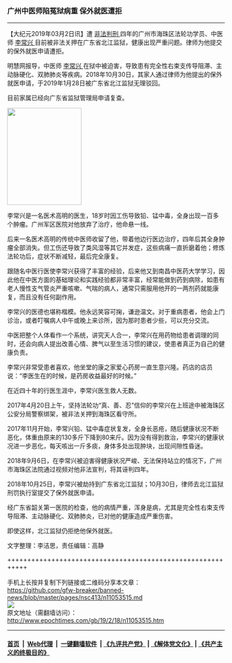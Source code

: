 ### 广州中医师陷冤狱病重 保外就医遭拒
------------------------

<p>
 【大纪元2019年03月2日讯】遭
 <a href="http://www.epochtimes.com/gb/tag/%E9%9D%9E%E6%B3%95%E5%88%A4%E5%88%91.html">
  非法判刑
 </a>
 四年的广州市海珠区法轮功学员、中医师
 <a href="http://www.epochtimes.com/gb/tag/%E6%9D%8E%E5%B8%B8%E5%85%B4.html">
  李常兴
 </a>
 目前被非法关押在广东省北江监狱，健康出现严重问题。律师为他提交的保外就医申请遭拒。
</p>
<p>
 明慧网报导，中医师
 <a href="http://www.epochtimes.com/gb/tag/%E6%9D%8E%E5%B8%B8%E5%85%B4.html">
  李常兴
 </a>
 在狱中被迫害，导致患有完全性右束支传导阻滞、主动脉硬化、双肺肺炎等疾病。2018年10月30日，其家人通过律师为他提出的保外就医申请，于2019年1月28日被广东省北江监狱无理驳回。
</p>
<p>
 目前家属已经向广东省监狱管理局申请复查。
</p>
<p>
 <a href="http://i.epochtimes.com/assets/uploads/2019/02/2017-5-18-205741-0.jpg">
  <img alt="" class=" wp-image-11053528 aligncenter" height="224" src="http://i.epochtimes.com/assets/uploads/2019/02/2017-5-18-205741-0.jpg" width="172"/>
 </a>
</p>
<p>
 李常兴是一名医术高明的医生，18岁时因工伤导致铅、锰中毒，全身出现一百多个肿瘤。广州军区医院对他放弃了治疗，他命悬一线。
</p>
<p>
 后来一名医术高明的传统中医师收留了他，带着他边行医边治疗，四年后其全身肿瘤全部消失。但工伤还导致了类风湿等其它并发症，这些病痛一直折磨着他；修炼法轮功后，症状不断减轻，最后完全康复。
</p>
<p>
 跟随名中医行医使李常兴获得了丰富的经验，后来他又到南昌中医药大学学习，因此他在中医方面的基础理论和实践经验都非常丰富，经常能做到药到病除，如患有老人慢性支气管炎严重咳嗽、气喘的病人，通常只需服用他开的一两剂药就能康复，而且没有任何副作用。
</p>
<p>
 李常兴的医德也堪称楷模。他永远笑容可掬，谦逊温文。对于重病患者，他会上门诊治，或者叮嘱病人中午或晚上来诊所，因为那时患者少些，可以充分交流。
</p>
<p>
 中医把整个人体看作一个系统，讲究天人合一，李常兴在用药物给患者调理的同时，还会向病人提出改善心情、脾气以至生活习惯的建议，使患者真正为自己的健康负责。
</p>
<p>
 李常兴非常受患者喜欢，他坐堂的康之家爱心药房一直生意兴隆。药店的店员说：“李医生在的时候，是药房收益最好的时候。”
</p>
<p>
 在近四十年的行医生涯中，李常兴医生救人无数。
</p>
<p>
 2017年4月20日上午，坚持法轮功“真、善、忍”信仰的李常兴在上班途中被海珠区公安分局警察绑架，被非法关押到海珠区看守所。
</p>
<p>
 2017年11月开始，李常兴铅、锰中毒症状复发，全身长恶疮，随后健康状况不断恶化，体重由原来的130多斤下降到80来斤。因为没有得到救治，李常兴的健康状况进一步恶化，每天咳出一斤多痰，身体多处出现肿块，出现间隙性昏迷。
</p>
<p>
 2018年9月6日，在李常兴被迫害得健康状况严峻、无法保持站立的情况下，广州市海珠区法院通过视频对他非法宣判，将其诬判四年。
</p>
<p>
 2018年10月25日，李常兴被劫持到广东省北江监狱；10月30日，律师去北江监狱刑罚执行室提交了保外就医申请。
</p>
<p>
 经广东省韶关第一医院的检查，他的病情严重，浑身是病，尤其是完全性右束支传导阻滞、主动脉硬化、双肺肺炎，已对他的健康造成严重伤害。
</p>
<p>
 即使这样，北江监狱仍拒绝他保外就医。
</p>
<p>
 文字整理：李洁思，责任编辑：高静
</p>

+++++++++++++++++++++++++++++++++++++++++++++++++++++++++++<br/><br/>
手机上长按并复制下列链接或二维码分享本文章：<br/>
https://github.com/gfw-breaker/banned-news/blob/master/pages/nsc413/n11053515.md <br/>
<a href='https://github.com/gfw-breaker/banned-news/blob/master/pages/nsc413/n11053515.md'><img src='https://github.com/gfw-breaker/banned-news/blob/master/pages/nsc413/n11053515.md.png'/></a> <br/>
原文地址（需翻墙访问）：http://www.epochtimes.com/gb/19/2/18/n11053515.htm


------------------------
#### [首页](https://github.com/gfw-breaker/banned-news/blob/master/README.md) &nbsp;|&nbsp; [Web代理](https://github.com/labour-camp/helloworld) &nbsp;|&nbsp; [一键翻墙软件](https://github.com/gfw-breaker/nogfw/blob/master/README.md) &nbsp;| [《九评共产党》](https://github.com/gfw-breaker/9ping.md/blob/master/README.md#九评之一评共产党是什么) | [《解体党文化》](https://github.com/gfw-breaker/jtdwh.md/blob/master/README.md) | [《共产主义的终极目的》](https://github.com/gfw-breaker/gczydzjmd.md/blob/master/README.md)

